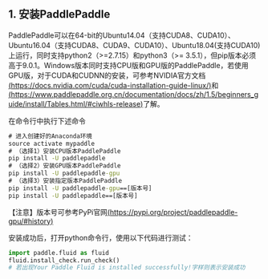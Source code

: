 ## 1. 安装PaddlePaddle
PaddlePaddle可以在64-bit的Ubuntu14.04（支持CUDA8、CUDA10）、Ubuntu16.04（支持CUDA8、CUDA9、CUDA10）、Ubuntu18.04(支持CUDA10)上运行，同时支持python2（>=2.7.15）和python3（>= 3.5.1），但pip版本必须高于9.0.1。Windows版本同时支持CPU版和GPU版的PaddlePaddle，若使用GPU版，对于CUDA和CUDNN的安装，可参考NVIDIA官方文档[(https://docs.nvidia.com/cuda/cuda-installation-guide-linux/)](https://docs.nvidia.com/cuda/cuda-installation-guide-linux/)和[(https://www.paddlepaddle.org.cn/documentation/docs/zh/1.5/beginners_guide/install/Tables.html/#ciwhls-release)](https://www.paddlepaddle.org.cn/documentation/docs/zh/1.5/beginners_guide/install/Tables.html/#ciwhls-release)了解。


在命令行中执行下述命令
```cmd
# 进入创建好的Anaconda环境
source activate mypaddle
# （选择1）安装CPU版本PaddlePaddle
pip install -U paddlepaddle
# （选择2）安装GPU版本PaddlePaddle
pip install -U paddlepaddle-gpu
# （选择3）安装指定版本PaddlePaddle
pip install -U paddlepaddle-gpu==[版本号]
pip install -U paddlepaddle==[版本号]
```
【注意】版本号可参考PyPi官网[(https://pypi.org/project/paddlepaddle-gpu/#history)](https://pypi.org/project/paddlepaddle-gpu/#history)       

安装成功后，打开python命令行，使用以下代码进行测试：
```python
import paddle.fluid as fluid
fluid.install_check.run_check()
# 若出现Your Paddle Fluid is installed successfully!字样则表示安装成功
```

